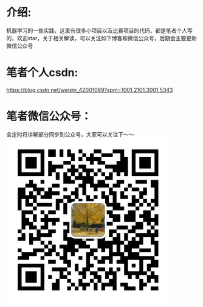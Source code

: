 # 介绍:
机器学习的一些实践，这里有很多小项目以及比赛项目的代码，都是笔者个人写的，欢迎star，关于相关解读，可以关注如下博客和微信公众号，后期会主要更新微信公众号
# 笔者个人csdn:
https://blog.csdn.net/weixin_42001089?spm=1001.2101.3001.5343
# 笔者微信公众号：
会定时将讲解部分同步到公众号，大家可以关注下～～
![image](photo/weixing.png)
